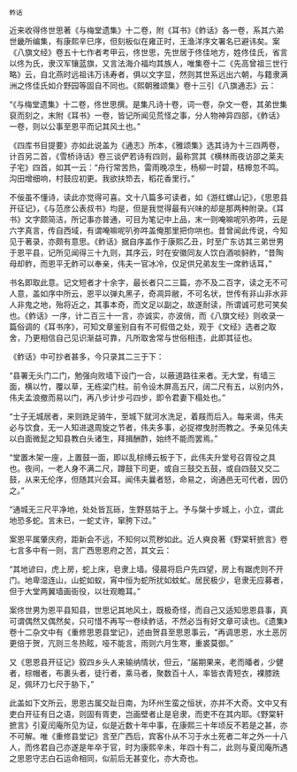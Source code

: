     鲊话 

   近来收得佟世思著《与梅堂遗集》十二卷，附《耳书》《鲊话》各一卷，系其六弟世畿所编集，有康熙辛巳序，但刻板似在雍正时，王渔洋序文署名已避讳矣。案《八旗文经》卷五十七作者考甲云，佟世思，先世居于佟佳地方，姓佟佳氏，省言以佟为氏，隶汉军镶蓝旗，又言法海介福均其族人，唯集卷十二《先高曾祖三世行略》云，自北燕时远祖讳万讳寿者，俱以文字显，然则其世系远出六朝，与籍隶满洲之佟佳氏如介野园等固自不同也。《熙朝雅颂集》卷十三引《八旗通志》云：

   “《与梅堂遗集》十二卷，佟世思撰。是集凡诗十卷，词一卷，杂文一卷，其弟世集裒而刻之，末附《耳书》一卷，皆记所闻见荒怪之事，分人物神异四部，《鲊话》一卷，则以公事至恩平而记其风土也。”

   《四库书目提要》亦如此说盖为《通志》所本，《雅颂集》选其诗为十三四两卷，计百另二首，《雪桥诗话》卷三谈俨若诗有四则，最称赏其《横林雨夜访邵之莱夫子宅》四首，如其一云：“舟行常苦热，雷雨晚凉生，杨柳一时碧，桔槔忽不鸣。沟田增细响，村鼓应初更。我欲扶笻去，稻花香里行。”

   不佞虽不懂诗，读此亦觉得可喜。文十八篇多可读者，如《游红螺山记》，《思恩县开征记》，《与范彦公表叔书》均是，但是我觉得最有兴味的却是那两种附录。《耳书》文字颇简洁，所记事亦普通，可目为笔记中上品，末一则唵嘛呢叭弥吽，云是六字真言，传自西域，有谓唵嘛呢叭弥吽盖俺那里把你哄也。昔曾闻此传说，今知见于著录，亦颇有意思。《鲊话》据自序盖作于康熙乙丑，时至广东访其三弟世男于恩平县，记所见闻得三十九则，其序云，时在安徽同友人饮白酒啖鲟鲊，“昔陶母却鲊，而恩平无鲊可以奉亲，伟夫一官冰冷，仅足供兄弟友生一席鲊话耳，”

   书名即取此意。记文短者才十余字，最长者只二三篇，亦不及二百字，读之无不可人意，盖如序中所云，恩平以弹丸黑子，奇凋异敝，不可名状，世传有非山非水非人非鬼之地，殆将近之，其事本奇，而文足以副之，故遂耐读，所谓诚可悲可笑矣也。《鲊话》一序，计二百三十一言，亦诚实，亦波俏，而《八旗文经》则收录一篇俗调的《耳书序》，可知文章鉴别自有不可假借之处，观于《文经》选者之取舍，乃更相信自己见识渐益可靠，凡所取舍常与世俗相违，此即其征也。

   《鲊话》中可抄者甚多，今只录其二三于下：

   “县署无头门二门，勉强向败墙下设门一合，以蔽道路往来者。无大堂，有墙三面，横以竹，覆以草，无栋梁门柱。前令设木屏高五尺，阔二尺有五，以别内外，伟夫孟浪撤而易以门，再八步计步弓四步，即令君妻下榻处也。”

   “士子无城居者，来则跣足骑牛，至城下就河水洗足，着屐而后入。每来谒，伟夫必与饮食，无一人知进退周旋之节者，伟夫多事，必捉襟曳肘而教之。予亲见伟夫以白面微髭之知县教白头诸生，拜揖酬酢，始终不能而罢焉。”

   “堂置木架一座，上置鼓一面，即以乱棕缚云板于下，此伟夫升堂号召胥役之具也。夜间，一老人身不满二尺，蹲鼓下司更，或自三鼓交五鼓，或自四鼓又交二鼓，从来无伦序，但随其兴会耳。闻伟夫曩者怒，命易之，询通邑无可代者，因仍之。”

   “通城无三尺平净地，处处皆瓦砾，生野慈姑于上。予与槃十步城上，小立，谓此地恐多蛇。言未已，一蛇丈许，窜胯下过。”

   案恩平属肇庆府，距新会不远，不知何以荒秽如此。近人奭良著《野棠轩摭言》卷七言多中有一则，言广西思恩府之苦，其文云：

   “其地谚曰，虎上房，蛇上床，皂隶上墙。侵晨将启户先四望，房上有踞虎则不开门。地卑湿连山，山蛇如蚁，宵中恒为蛇所扰如蚊虻。居民极少，皂隶无应募者，但于大堂两翼墙画衙役，以壮观瞻耳。”

   案佟世男为恩平县知县，世思记其地风土，既极奇怪，而自己又适知思恩县事，真可谓偶然又偶然矣，只可惜不再写一卷续鲊话，不然必当有好文章可读也。《遗集》卷十二杂文中有《重修思恩县堂记》，述由贺县至思恩事云，“再调思恩，水土恶厉更倍于贺，亢则三冬热眩，哑不能言，雨则六月生寒，重裘莫御。”

   又《思恩县开征记》叙四乡头人来输纳情状，但云，“届期果来，老而皤者，少健者，棕帽者，布裹头者，徒行者，乘马者，聚数百十人，率皆衣青短衣，裸膝跣足，佩环刀七尺于胁下，”

   此盖如下文所云，思恩古属交趾日南，为环州生蛮之恒状，亦并不大奇。文中又有吏白开征有日之语，则固有胥吏，岂画壁者止是皂隶，而吏不在其内耶。《野棠轩摭言》引夏闰庵所见为证，似是近数十年中事，在康熙三十年顷反不若是之甚，亦不可解。唯《重修县堂记》言至广西后，宾客仆从不习于水土死者二年之外一十八人，而佟君自己亦遂是年卒于官，时为康熙辛未，年四十有二，此则与夏闰庵所遇之思恩守志白石运命相同，似前后无甚变化，亦大奇也。

